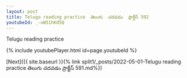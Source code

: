 ```yaml
---
layout: post
title: Telugu reading practice  తెలుగు  చదవడం  ప్రాక్టీస్ 592
youtubeId: _-uW51hKd5Q
---
```

 
 
Telugu reading practice
 
 
 
 
 


{% include youtubePlayer.html id=page.youtubeId %}
 
[Next]({{ site.baseurl }}{% link  split1/_posts/2022-05-01-Telugu reading practice  తెలుగు  చదవడం  ప్రాక్టీస్ 591.md%})
 
